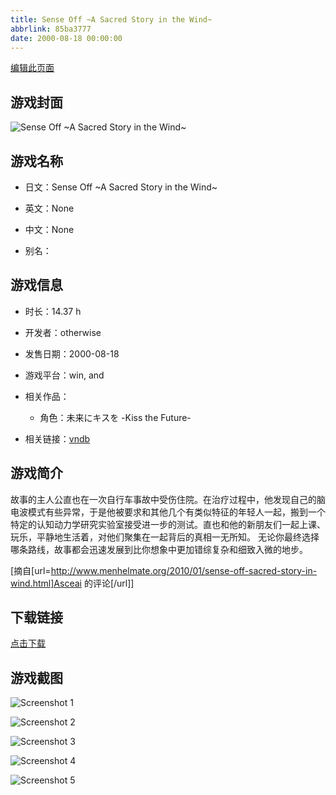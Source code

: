 ```yaml
---
title: Sense Off ~A Sacred Story in the Wind~
abbrlink: 85ba3777
date: 2000-08-18 00:00:00
---
```

[编辑此页面](https://github.com/ACG-3/ADV3-source/blob/main/source/_posts/Sense%20Off%20~A%20Sacred%20Story%20in%20the%20Wind~.md)

## 游戏封面

![Sense Off ~A Sacred Story in the Wind~](https://pan.timero.xyz/d/onedrive/img_lib_001/Sense%20Off%20~A%20Sacred%20Story%20in%20the%20Wind~_cover.avif)


## 游戏名称

- 日文：Sense Off ~A Sacred Story in the Wind~
- 英文：None
- 中文：None

- 别名：


## 游戏信息

- 时长：14.37 h
- 开发者：otherwise
- 发售日期：2000-08-18
- 游戏平台：win, and
- 相关作品：
   - 角色：未来にキスを -Kiss the Future-

- 相关链接：[vndb](https://vndb.org/v2806)


## 游戏简介

故事的主人公直也在一次自行车事故中受伤住院。在治疗过程中，他发现自己的脑电波模式有些异常，于是他被要求和其他几个有类似特征的年轻人一起，搬到一个特定的认知动力学研究实验室接受进一步的测试。直也和他的新朋友们一起上课、玩乐，平静地生活着，对他们聚集在一起背后的真相一无所知。
无论你最终选择哪条路线，故事都会迅速发展到比你想象中更加错综复杂和细致入微的地步。

[摘自[url=http://www.menhelmate.org/2010/01/sense-off-sacred-story-in-wind.html]Asceai 的评论[/url]]


## 下载链接

[点击下载](https://pan.timero.xyz/onedrive/adv_lib_001/Sense%20Off%20~A%20Sacred%20Story%20in%20the%20Wind~)


## 游戏截图


![Screenshot 1](https://pan.timero.xyz/d/onedrive/img_lib_001/Sense%20Off%20~A%20Sacred%20Story%20in%20the%20Wind~_Screenshot_1.avif)

![Screenshot 2](https://pan.timero.xyz/d/onedrive/img_lib_001/Sense%20Off%20~A%20Sacred%20Story%20in%20the%20Wind~_Screenshot_2.avif)

![Screenshot 3](https://pan.timero.xyz/d/onedrive/img_lib_001/Sense%20Off%20~A%20Sacred%20Story%20in%20the%20Wind~_Screenshot_3.avif)

![Screenshot 4](https://pan.timero.xyz/d/onedrive/img_lib_001/Sense%20Off%20~A%20Sacred%20Story%20in%20the%20Wind~_Screenshot_4.avif)

![Screenshot 5](https://pan.timero.xyz/d/onedrive/img_lib_001/Sense%20Off%20~A%20Sacred%20Story%20in%20the%20Wind~_Screenshot_5.avif)


